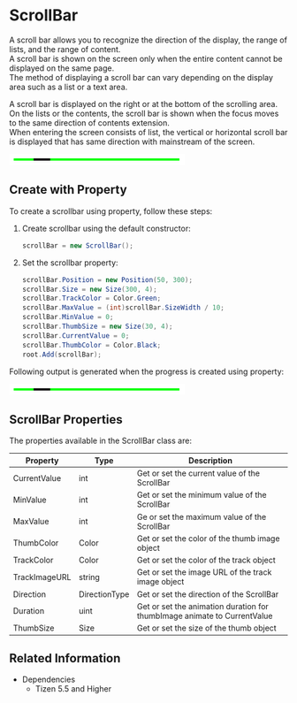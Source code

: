 # ScrollBar
A scroll bar allows you to recognize the direction of the display, the range of lists, and the range of content.  
A scroll bar is shown on the screen only when the entire content cannot be displayed on the same page.  
The method of displaying a scroll bar can vary depending on the display area such as a list or a text area.

A scroll bar is displayed on the right or at the bottom of the scrolling area.  
On the lists or the contents, the scroll bar is shown when the focus moves to the same direction of contents extension.  
When entering the screen consists of list, the vertical or horizontal scroll bar is displayed that has same direction with mainstream of the screen.

![CreateWithProperties](./media/scrollbar_properties.PNG)

## Create with Property

To create a scrollbar using property, follow these steps:

1. Create scrollbar using the default constructor:

    ```cs
    scrollBar = new ScrollBar();
    ```

2. Set the scrollbar property:

    ```cs
    scrollBar.Position = new Position(50, 300);
    scrollBar.Size = new Size(300, 4);
    scrollBar.TrackColor = Color.Green;
    scrollBar.MaxValue = (int)scrollBar.SizeWidth / 10;
    scrollBar.MinValue = 0;
    scrollBar.ThumbSize = new Size(30, 4);
    scrollBar.CurrentValue = 0;
    scrollBar.ThumbColor = Color.Black;
    root.Add(scrollBar);
    ```

Following output is generated when the progress is created using property:

![CreateWithProperties](./media/scrollbar_properties.PNG)

## ScrollBar Properties

The properties available in the ScrollBar class are:

| Property  | Type | Description
| ------------ | ------------ | ------------ |
| CurrentValue | int | Get or set the current value of the ScrollBar |
| MinValue | int | Get or set the minimum value of the ScrollBar |
| MaxValue | int | Ge or set the maximum value of the ScrollBar |
| ThumbColor | Color | Get or set the color of the thumb image object |
| TrackColor | Color | Get or set the color of the track object |
| TrackImageURL | string | Get or set the image URL of the track image object |
| Direction | DirectionType | Get or set the direction of the ScrollBar |
| Duration | uint | Get or set the animation duration for thumbImage animate to CurrentValue|
| ThumbSize | Size | Get or set the size of the thumb object |

## Related Information
- Dependencies
  -   Tizen 5.5 and Higher